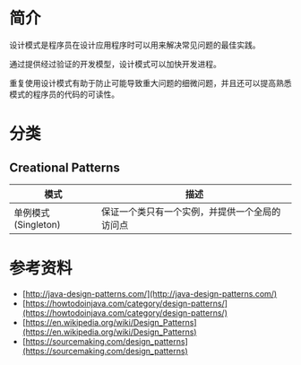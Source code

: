 # 简介
设计模式是程序员在设计应用程序时可以用来解决常见问题的最佳实践。

通过提供经过验证的开发模型，设计模式可以加快开发进程。

重复使用设计模式有助于防止可能导致重大问题的细微问题，并且还可以提高熟悉模式的程序员的代码的可读性。


# 分类

## Creational Patterns
|模式|描述|
|---|---|
|单例模式(Singleton)|保证一个类只有一个实例，并提供一个全局的访问点|


# 参考资料
- [http://java-design-patterns.com/](http://java-design-patterns.com/)
- [https://howtodoinjava.com/category/design-patterns/](https://howtodoinjava.com/category/design-patterns/)
- [https://en.wikipedia.org/wiki/Design_Patterns](https://en.wikipedia.org/wiki/Design_Patterns)
- [https://sourcemaking.com/design_patterns](https://sourcemaking.com/design_patterns)